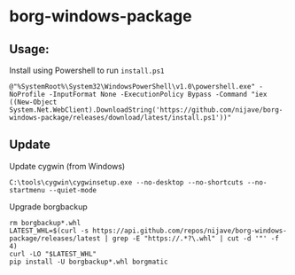 # borg-windows-package

## Usage:
Install using Powershell to run `install.ps1`
```
@"%SystemRoot%\System32\WindowsPowerShell\v1.0\powershell.exe" -NoProfile -InputFormat None -ExecutionPolicy Bypass -Command "iex ((New-Object System.Net.WebClient).DownloadString('https://github.com/nijave/borg-windows-package/releases/download/latest/install.ps1'))"
```

## Update
Update cygwin (from Windows)
```
C:\tools\cygwin\cygwinsetup.exe --no-desktop --no-shortcuts --no-startmenu --quiet-mode
```
Upgrade borgbackup
```
rm borgbackup*.whl
LATEST_WHL=$(curl -s https://api.github.com/repos/nijave/borg-windows-package/releases/latest | grep -E "https://.*?\.whl" | cut -d '"' -f 4)
curl -LO "$LATEST_WHL"
pip install -U borgbackup*.whl borgmatic
```
